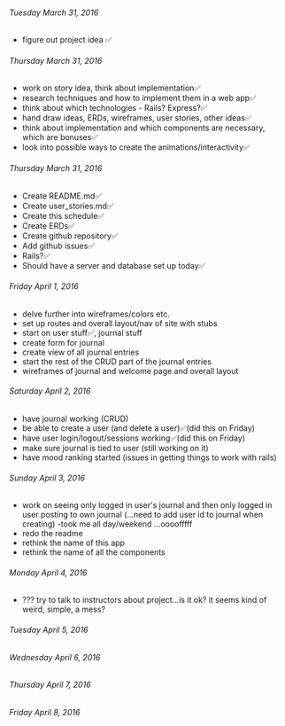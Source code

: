 ###### Tuesday March 31, 2016
 - figure out project idea ✅

###### Thursday March 31, 2016
 - work on story idea, think about implementation✅
 - research techniques and how to implement them in a web app✅
 - think about which technologies - Rails? Express?✅
 - hand draw ideas, ERDs, wireframes, user stories, other ideas✅
 - think about implementation and which components are necessary, which are bonuses✅
 - look into possible ways to create the animations/interactivity✅

###### Thursday March 31, 2016
- Create README.md✅
- Create user_stories.md✅
- Create this schedule✅
- Create ERDs✅
- Create github repository✅
- Add github issues✅
- Rails?✅
- Should have a server and database set up today✅


###### Friday April 1, 2016
- delve further into wireframes/colors etc.
- set up routes and overall layout/nav of site with stubs
- start on user stuff✅, journal stuff
- create form for journal
- create view of all journal entries
- start the rest of the CRUD part of the journal entries
- wireframes of journal and welcome page and overall layout

###### Saturday April 2, 2016
- have journal working (CRUD)
- be able to create a user (and delete a user)✅(did this on Friday)
- have user login/logout/sessions working✅(did this on Friday)
- make sure journal is tied to user (still working on it)
- have mood ranking started (issues in getting things to work with rails)


###### Sunday April 3, 2016
- work on seeing only logged in user's journal and then only logged in user posting to own journal (...need to add user id to journal when creating) -took me all day/weekend ...oooofffff
- redo the readme
- rethink the name of this app
- rethink the name of all the components

###### Monday April 4, 2016
- ??? try to talk to instructors about project...is it ok? it seems kind of weird, simple, a mess?

###### Tuesday April 5, 2016

###### Wednesday April 6, 2016

###### Thursday April 7, 2016

###### Friday April 8, 2016

